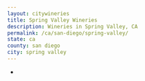 ```yaml
---
layout: citywineries
title: Spring Valley Wineries
description: Wineries in Spring Valley, CA
permalink: /ca/san-diego/spring-valley/
state: ca
county: san diego
city: spring valley
---
```

-
